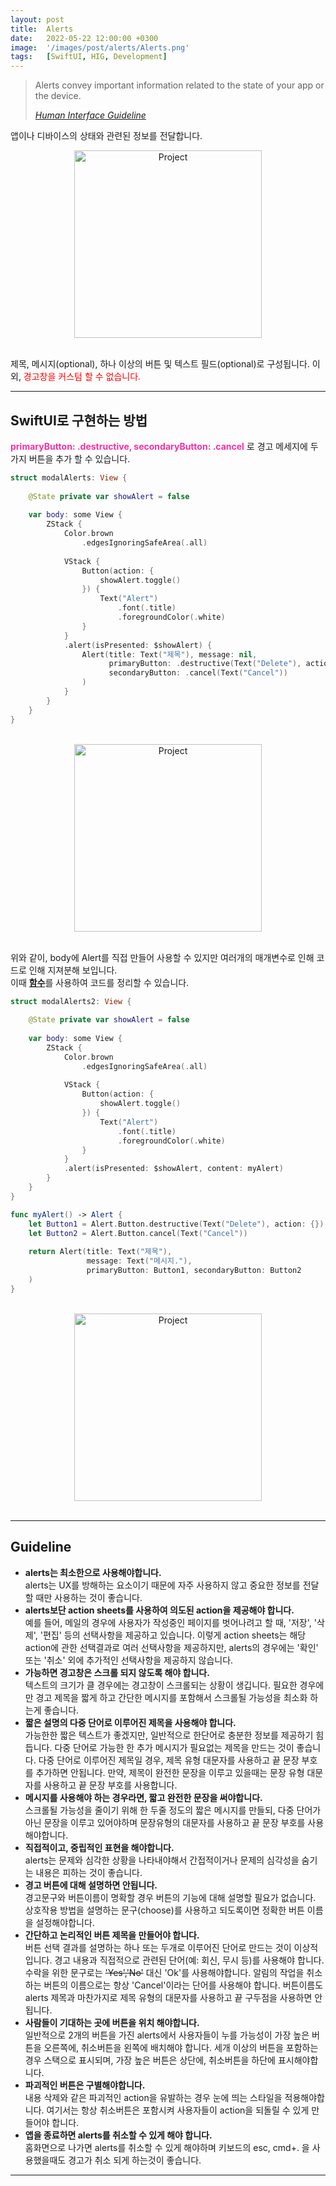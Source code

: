 ```yaml
---
layout: post
title:  Alerts
date:   2022-05-22 12:00:00 +0300
image:  '/images/post/alerts/Alerts.png'
tags:   [SwiftUI, HIG, Development]
---
```

> Alerts convey important information related to the state of your app or the device.
>
> <cite><a href="https://papago.naver.net/website?locale=ko&source=en&target=ko&url=https%3A%2F%2Fdeveloper.apple.com%2Fdesign%2Fhuman-interface-guidelines%2Fios%2Fviews%2Falerts%2F" target="_blank">Human Interface Guideline</a></cite>

앱이나 디바이스의 상태와 관련된 정보를 전달합니다.

<center><img src="/images/post/alerts/Alerts.png" width="300" alt="Project"></center> <br/>

제목, 메시지(optional), 하나 이상의 버튼 및 텍스트 필드(optional)로 구성됩니다. 이외, <span style="color: red">경고창을 커스텀 할 수 없습니다.</span>

***

## SwiftUI로 구현하는 방법
<b style="color: #F52FA5">primaryButton: .destructive, secondaryButton: .cancel</b> 로 경고 메세지에 두가지 버튼을 추가 할 수 있습니다.

```swift
struct modalAlerts: View {
    
    @State private var showAlert = false
    
    var body: some View {
        ZStack {
            Color.brown
                .edgesIgnoringSafeArea(.all)
            
            VStack {
                Button(action: {
                    showAlert.toggle()
                }) {
                    Text("Alert")
                        .font(.title)
                        .foregroundColor(.white)
                }
            }
            .alert(isPresented: $showAlert) {
                Alert(title: Text("제목"), message: nil,
                      primaryButton: .destructive(Text("Delete"), action: {}),
                      secondaryButton: .cancel(Text("Cancel"))
                )
            }
        }
    }
}

```
<br/>
<center><img src="/images/post/alerts/alert1.gif" width="300" alt="Project"></center> <br/>

위와 같이, body에 Alert를 직접 만들어 사용할 수 있지만 여러개의 매개변수로 인해 코드로 인해 지져분해 보입니다. <br/>
이때 <a href="/blog/function"><b>함수</b></a>를 사용하여 코드를 정리할 수 있습니다.

```swift
struct modalAlerts2: View {
    
    @State private var showAlert = false
    
    var body: some View {
        ZStack {
            Color.brown
                .edgesIgnoringSafeArea(.all)
            
            VStack {
                Button(action: {
                    showAlert.toggle()
                }) {
                    Text("Alert")
                        .font(.title)
                        .foregroundColor(.white)
                }
            }
            .alert(isPresented: $showAlert, content: myAlert)
        }
    }
}

func myAlert() -> Alert {
    let Button1 = Alert.Button.destructive(Text("Delete"), action: {})
    let Button2 = Alert.Button.cancel(Text("Cancel"))
    
    return Alert(title: Text("제목"),
                 message: Text("메시지."),
                 primaryButton: Button1, secondaryButton: Button2
    )
}
```
<br/>
<center><img src="/images/post/alerts/alert2.gif" width="300" alt="Project"></center> <br/>

***

## Guideline
- <b>alerts는 최소한으로 사용해야합니다.</b> <br/>
alerts는 UX를 방해하는 요소이기 때문에 자주 사용하지 않고 중요한 정보를 전달할 때만 사용하는 것이 좋습니다.
- <b>alerts보단 action sheets를 사용하여 의도된 action을 제공해야 합니다.</b> <br/>
예를 들어, 메일의 경우에 사용자가 작성중인 페이지를 벗어나려고 할 때, '저장', '삭제', '편집' 등의 선택사항을 제공하고 있습니다. 이렇게 action sheets는 해당 action에 관한 선택결과로 여러 선택사항을 제공하지만, alerts의 경우에는 '확인' 또는 '취소' 외에 추가적인 선택사항을 제공하지 않습니다.
- <b>가능하면 경고창은 스크롤 되지 않도록 해야 합니다.</b> <br/>
텍스트의 크기가 클 경우에는 경고창이 스크롤되는 상황이 생깁니다. 필요한 경우에만 경고 제목을 짧게 하고 간단한 메시지를 포함해서 스크롤될 가능성을 최소화 하는게 좋습니다.
- <b>짧은 설명의 다중 단어로 이루어진 제목을 사용해야 합니다.</b> <br/>
가능한한 짧은 텍스트가 좋겠지만, 일반적으로 한단어로 충분한 정보를 제공하기 힘듭니다. 다중 단어로 가능한 한 추가 메시지가 필요없는 제목을 만드는 것이 좋습니다. 다중 단어로 이루어진 제목일 경우, 제목 유형 대문자를 사용하고 끝 문장 부호를 추가하면 안됩니다. 만약, 제목이 완전한 문장을 이루고 있을때는 문장 유형 대문자를 사용하고 끝 문장 부호를 사용합니다.
- <b>메시지를 사용해야 하는 경우라면, 짧고 완전한 문장을 써야합니다.</b> <br/>
스크롤될 가능성을 줄이기 위해 한 두줄 정도의 짧은 메시지를 만들되, 다중 단어가 아닌 문장을 이루고 있어야하며 문장유형의 대문자를 사용하고 끝 문장 부호를 사용해야합니다.
- <b>직접적이고, 중립적인 표현을 해야합니다.</b> <br/>
alerts는 문제와 심각한 상황을 나타내야해서 간접적이거나 문제의 심각성을 숨기는 내용은 피하는 것이 좋습니다.
- <b>경고 버튼에 대해 설명하면 안됩니다.</b> <br/>
경고문구와 버튼이름이 명확할 경우 버튼의 기능에 대해 설명할 필요가 없습니다. 상호작용 방법을 설명하는 문구(choose)를 사용하고 되도록이면 정확한 버튼 이름을 설정해야합니다.
- <b>간단하고 논리적인 버튼 제목을 만들어야 합니다.</b> <br/>
버튼 선택 결과를 설명하는 하나 또는 두개로 이루어진 단어로 만드는 것이 이상적입니다. 경고 내용과 직접적으로 관련된 단어(예: 회신, 무시 등)를 사용해야 합니다. 수락을 위한 문구로는 <del>'Yes','No'</del> 대신 'Ok'를 사용해야합니다. 알림의 작업을 취소하는 버튼의 이름으로는 항상 'Cancel'이라는 단어를 사용해야 합니다. 버튼이름도 alerts 제목과 마찬가지로 제목 유형의 대문자를 사용하고 끝 구두점을 사용하면 안됩니다.
- <b>사람들이 기대하는 곳에 버튼을 위치 해야합니다.</b> <br/>
일반적으로 2개의 버튼을 가진 alerts에서 사용자들이 누를 가능성이 가장 높은 버튼을 오른쪽에, 취소버튼을 왼쪽에 배치해야 합니다. 세개 이상의 버튼을 포함하는 경우 스택으로 표시되며, 가장 높은 버튼은 상단에, 취소버튼을 하단에 표시해야합니다.
- <b>파괴적인 버튼은 구별해야합니다.</b> <br/>
내용 삭제와 같은 파괴적인 action을 유발하는 경우 눈에 띄는 스타일을 적용해야합니다. 여기서는 항상 취소버튼은 포함시켜 사용자들이 action을 되돌릴 수 있게 만들어야 합니다.
- <b>앱을 종료하면 alerts를 취소할 수 있게 해야 합니다.</b> <br/>
홈화면으로 나가면 alerts를 취소할 수 있게 해야하며 키보드의 esc, cmd+. 을 사용했을때도 경고가 취소 되게 하는것이 좋습니다.

***